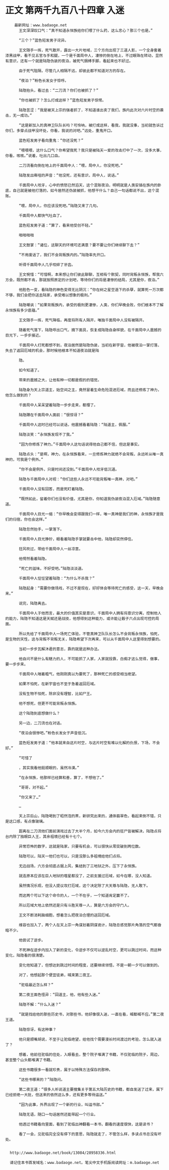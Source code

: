 # 正文 第两千九百八十四章 入迷
        最新网址：www.badaoge.net
          王文深深叹口气：“真不知道永恒族给你们喂了什么药，这么忠心？那三个也是。”
      
          “三个？”蓝色短发男子诧异。
      
          王文随手一挥，死气散开，露出一大片地域，三个方向出现了三道人影，一个全身套着漆黑战甲，看不见五官与手和腿，一个是千面局中人，凄惨的倒在地上，不过眼珠在转动，显然有意识，还有一个就是陆隐伪装的夜泊，被死气捆缚手脚，看起来也不好过。
      
          由于死气阻隔，尽管几人相隔不远，却彼此都不知道对方的存在。
      
          “夜泊？”粉色长发女子惊呼。
      
          陆隐抬头，看过去：“二刀流？你们也被抓了？”
      
          “你也被抓了？怎么打成这样？”蓝色短发男子惊愕。
      
          陆隐苦涩：“我是被天上宗的强者抓了，不知道谁出卖了我们，族内此次对六片时空的袭击，无一成功。”
      
          “这是新加入的真神卫队队长吗？可怜呐，被打成这样，看我，我就没事，当初就告诉过你们，多穿点战甲没坏处，你看，我说的对吧。”远处，重鬼开口。
      
          蓝色短发男子看向重鬼：“你还没死？”
      
          “喂喂喂，这什么口气？你希望我死？我只是被陆天一爱的攻击打中了一次，没多大事，你看，咳咳。”说着，吐出几口血。
      
          二刀流看向倒在地上的千面局中人：“喂，局中人，你没死吧。”
      
          陆隐发出嘶哑的声音：“他没死，还有意识，局中人，说话。”
      
          千面局中人咬牙，心中的愤怒已然滔天，这个混账夜泊，明明就是人类安插在族内的卧底，自己就是被他打落的，如今居然还伪装被抓，他想干什么？自己一句话都说不出，这个混账。
      
          “喂，局中人，你应该没死吧。”陆隐又来了几句。
      
          千面局中人都快气吐血了。
      
          蓝色短发男子道：“算了，看来他受创不轻。”
      
          啪啪啪啪
      
          王文鼓掌：“诸位，这聊天的环境可还满意？要不要让你们继续聊下去？”
      
          “不用废话了，我们不会背叛族内的。”陆隐率先开口。
      
          听得千面局中人几乎咬碎了牙齿。
      
          王文惋惜：“可惜啊，本来想让你们彼此聊聊，互相有个默契，同时背叛永恒族，帮我六方会，既然都不肯，那就按照原定的计划吧，等待你们的将是凄惨的结局，尤其是你，夜泊。”
      
          他脸色一变，看陆隐的神色变得无比阴沉：“你在树之星空造下的杀孽，就算死一万次都不够，我们会把你送去陆家，承受难以想象的极刑。”
      
          陆隐嘲讽：“如果背叛族内，承受的极刑更凄惨，人类，你们早晚会败，你们根本不了解永恒族有多少底蕴。”
      
          王文随手一挥，死气降临，再度将所有人隔开，唯独千面局中人没有被隔开。
      
          随着死气落下，陆隐呼出口气，摘下面具，恢复成陆隐自身样貌，在千面局中人震撼的目光下，一步步接近。
      
          千面局中人打死都想不到，夜泊居然是陆隐伪装，当初在新宇宙，他被夜泊一掌打落，失去了返回厄域的机会，那时候他根本不知道夜泊就是陆
      
          隐。
      
          如今知道了。
      
          带来的震撼之大，让他有种一切都是假的的错觉。
      
          陆隐身为天上宗道主，始空间之主，竟然冒着生命危险混进厄域，而且还修炼了神力，他怎么做到的？
      
          千面局中人呆呆望着陆隐一步步走来，都懵了。
      
          陆隐蹲在千面局中人面前：“很惊讶？”
      
          千面局中人这时已经可以说话，他震撼看着陆隐：“陆道主，佩服。”
      
          陆隐淡笑：“永恒族发现不了我。”
      
          “因为你修炼了神力。”千面局中人这句话说得他自己都不信，但这是事实。
      
          陆隐点头：“是啊，神力，在永恒族看来，一旦修炼神力就绝不会背叛，永远听从唯一真神的，可我是个例外。”
      
          “你不会是例外，只是时间还没到。”千面局中人咬牙低沉道。
      
          陆隐与千面局中人对视：“你们这些人永远不可能背叛唯一真神，对吧。”
      
          千面局中人没有回答，而是死盯着陆隐。
      
          “既然如此，留着你们也没有价值，尤其是你，你知道我伪装夜泊混入厄域。”陆隐随意道。
      
          千面局中人目光一缩：“你早晚会变得跟我们一样，唯一真神是我们的神，永恒族才是我们的归宿，你也会这样。”
      
          陆隐忽然抬手，一掌落下。
      
          千面局中人目光狰狞，眼看着陆隐手掌就要击中他，陆隐却突然停住。
      
          狂风吹过，带给千面局中人一丝凉意。
      
          他愕然看着陆隐。
      
          “死亡的滋味，不好受吧。”陆隐淡淡道。
      
          千面局中人怔怔望着陆隐：“为什么不杀我？”
      
          陆隐起身：“需要你做场戏，不过不是现在，好好体会等待死亡的感受，这一天，早晚会来。”
      
          说完，陆隐离去。
      
          千面局中人于他而言，最大的价值其实是意识，千面局中人拥有将意识分离，控制他人的能力，陆隐不知道这是天赋还是战技，他想得到这种能力，或许能让骰子六点出现可控的局面。
      
          所以先给了千面局中人一场死亡体验，不管真神卫队队长怎么不会背叛永恒族，怕死，是生物的天性，这与背叛不背叛无关，陆隐希望下次再来，可以从千面局中人这里得到想要的。
      
          当初一步步瓦解沐君的意志，靠的就是这种办法。
      
          他自问不是什么有魅力的人，不可能抓了人家，人家就投靠，白痴才这么觉得，做事，要一步步来。
      
          千面局中人喘着粗气，他刚刚真以为要死了，那种死亡的感受相当绝望。
      
          如果不怕死，在新宇宙也不至于急着返回厄域。
      
          没有生物不怕死，除非没有理智，比如尸王。
      
          他不想死，但更不可能背叛永恒族。
      
          这个陆隐到底想做什么？
      
          另一边，二刀流也在对话。
      
          “夜泊会很惨吧。”粉色长发女子声音低沉。
      
          蓝色短发男子道：“他本就来自这片时空，与这片时空有难以化解的仇恨，下场，不会好。”
      
          “可惜了
      
          ，其实我看他挺顺眼的，虽然冷漠。”
      
          “在永恒族，他那样已经算和善，算了，不想他了。”
      
          “哥哥，对不起。”
      
          “你又来了…”
      
          …
      
          天上宗后山，陆隐喝到了昭然泡的茶，新研究出来的，通体翡翠色，看起来倒不错，只是这口感，有点像玻璃。
      
          距离在二刀流他们面前演戏过去了大半个月，如今六方会内的狂尸皆被解决，陆隐点将台内除了独眼巨人王，其余祖境已经有十七个。
      
          异常恐怖的数字，这就是陆家，只要有机会，可以很快从零突破到两位数。
      
          陆隐可以，陆天一他们也可以，只是没那么多祖境给他们点将。
      
          无边战场，六方会彻底占据上风，集结到了三地狱之外，压下了永恒族。
      
          就连原本应该在巨人地狱的噬星都没了，之前支援过厄域，如今在哪，没人知道。
      
          虽然情况乐观，但没人提议攻打厄域，这个决定除了大天尊与陆隐，无人敢下。
      
          而这两个可以下这个命令的人，一个不在乎，一个知道肯定赢不了。
      
          所以厄域大地上依然还是只有斗胜天尊一人，算是六方会的守门人。
      
          王文不断消耗脑细胞，想着怎么把夜泊合理的送回厄域。
      
          维容也加入了，两个人在天上宗一角谋划着阴谋诡计，陆隐总感觉那片角落的空气都昏暗不少。
      
          他尝试了逆步。
      
          不死神在逆步内加入了新的变化，令逆步不仅可以逆乱时空，更可以跳过时间，而这种变化，陆隐看的很清楚。
      
          变化他知道了，但想达到跳过时间的程度，还要继续领悟，不是一朝一夕可以做到的。
      
          对了，他想起那个便宜徒弟，喊来第二夜王。
      
          “驼临最近怎么样？”
      
          第二夜王面色怪异：“回道主，他，他有些入迷。”
      
          陆隐不解：“什么入迷？”
      
          “就是找给他的那些历史书，对那些书，他好像很入迷，一直在看，喊都喊不应。”第二夜王道。
      
          陆隐惊讶，有这种事？
      
          他只是顺嘴胡说，不至于让驼临绝望，给他找个需要漫长时间渡过的考验，怎么就入迷了？
      
          想着，他前往驼临的住处，入眼看去，整个院子堆满了书籍，不仅驼临的院子，周边，甚至整个山头都堆满了书籍。
      
          这些书籍很多一看就珍贵，属于以特殊方法保存的那种。
      
          “这些书哪来的？”陆隐问。
      
          第二夜王道：“很多人听说道主要搜集关于第五大陆历史的书籍，都自发送了过来，属下已经拒绝一大批，但送来的依然这么多，还有更多等待运送。”
      
          “因为此事，外界出现了一个新的行业，叫运书部。”
      
          陆隐无语，随口一句话居然还能带起一个行业。
      
          他透过书籍看向里面，看到了驼临出神翻看一本书，翻看的速度很快，这是读书？
      
          看了一会，见驼临完全没有停下的意思，陆隐就走了，不管怎么样，多读点书总没有坏处。
      
      
      http://www.badaoge.net/book/13084/28958336.html
      
      请记住本书首发域名：www.badaoge.net。笔尖中文手机版阅读网址：m.badaoge.net